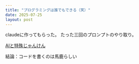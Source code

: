 ```yaml
---
title: "プログラミングは誰でもできる（笑）"
date: 2025-07-25
layout: post
---
```


claudeに作ってもらった。
たった三回のプロンプトのやり取り。

[AIと特殊じゃんけん](https://claude.ai/public/artifacts/d50c6de2-4702-481b-b652-400587fe313a)

結論：コードを書くのは馬鹿らしい

